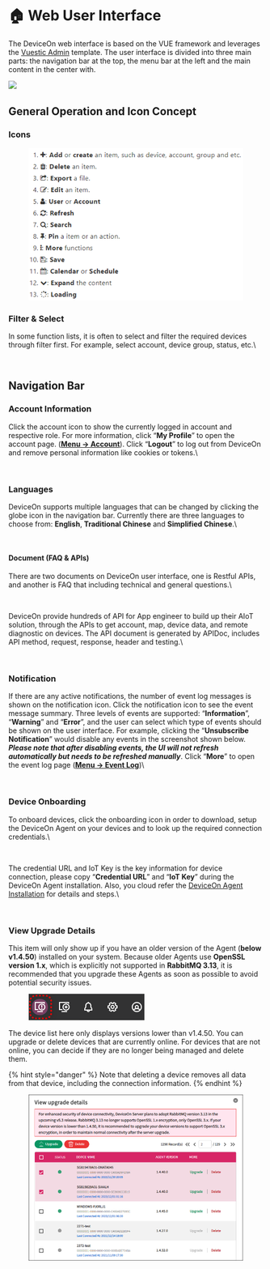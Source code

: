 # 🏠 Web User Interface

The DeviceOn web interface is based on the VUE framework and leverages the [Vuestic Admin](https://vuestic.epicmax.co/) template. The user interface is divided into three main parts: the navigation bar at the top, the menu bar at the left and the main content in the center with.

![](https://i.imgur.com/Z12wO5u.png)

## General Operation and Icon Concept <a href="#general-operation-and-icon-concept" id="general-operation-and-icon-concept"></a>

### **Icons**

<figure><img src="../.gitbook/assets/image (72).png" alt=""><figcaption></figcaption></figure>

### **Filter & Select**

In some function lists, it is often to select and filter the required devices through filter first. For example, select account, device group, status, etc.\


<figure><img src="https://i.imgur.com/NTezXTm.png" alt=""><figcaption></figcaption></figure>

## Navigation Bar <a href="#navigation-bar" id="navigation-bar"></a>

### Account Information

Click the account icon to show the currently logged in account and respective role. For more information, click “**My Profile**” to open the account page. ([**Menu -> Account**](account-management.md)). Click “**Logout**” to log out from DeviceOn and remove personal information like cookies or tokens.\


<figure><img src="https://i.imgur.com/RztS85C.png" alt=""><figcaption></figcaption></figure>

### **Languages**

DeviceOn supports multiple languages that can be changed by clicking the globe icon in the navigation bar. Currently there are three languages to choose from: **English**, **Traditional Chinese** and **Simplified Chinese**.\


<figure><img src="https://i.imgur.com/BHLcF4m.png" alt=""><figcaption></figcaption></figure>

#### **Document (FAQ & APIs)**&#x20;

There are two documents on DeviceOn user interface, one is Restful APIs, and another is FAQ that including technical and general questions.\


<figure><img src="https://i.imgur.com/avxxIBP.png" alt=""><figcaption></figcaption></figure>

DeviceOn provide hundreds of API for App engineer to build up their AIoT solution, through the APIs to get account, map, device data, and remote diagnostic on devices. The API document is generated by APIDoc, includes API method, request, response, header and testing.\


<figure><img src="https://i.imgur.com/nJVCsGm.png" alt=""><figcaption></figcaption></figure>

### Notification

If there are any active notifications, the number of event log messages is shown on the notification icon. Click the notification icon to see the event message summary. Three levels of events are supported: “**Information**”, “**Warning**” and “**Error**”, and the user can select which type of events should be shown on the user interface. For example, clicking the “**Unsubscribe Notification**” would disable any events in the screenshot shown below. _**Please note that after disabling events, the UI will not refresh automatically but needs to be refreshed manually**_. Click “**More**” to open the event log page ([**Menu -> Event Log**](event-logs.md))\


<figure><img src="https://i.imgur.com/oqnGIMy.png" alt=""><figcaption></figcaption></figure>

### **Device Onboarding**

To onboard devices, click the onboarding icon in order to download, setup the DeviceOn Agent on your devices and to look up the required connection credentials.\


<figure><img src="https://i.imgur.com/O3XB9VK.png" alt=""><figcaption></figcaption></figure>

The credential URL and IoT Key is the key information for device connection, please copy “**Credential URL**” and “**IoT Key**” during the DeviceOn Agent installation. Also, you cloud refer the [DeviceOn Agent Installation](../get-started/installation-and-deployment/agent/windows.md) for details and steps.\


<figure><img src="https://i.imgur.com/GU7b91y.png" alt=""><figcaption></figcaption></figure>

### View Upgrade Details

This item will only show up if you have an older version of the Agent (**below v1.4.50**) installed on your system. Because older Agents use **OpenSSL version 1.x**, which is explicitly not supported in **RabbitMQ 3.13**, it is recommended that you upgrade these Agents as soon as possible to avoid potential security issues.

<figure><img src="../.gitbook/assets/image (95).png" alt=""><figcaption></figcaption></figure>

The device list here only displays versions lower than v1.4.50. You can upgrade or delete devices that are currently online. For devices that are not online, you can decide if they are no longer being managed and delete them.&#x20;

{% hint style="danger" %}
Note that deleting a device removes all data from that device, including the connection information.
{% endhint %}

<figure><img src="../.gitbook/assets/image (96).png" alt=""><figcaption></figcaption></figure>
